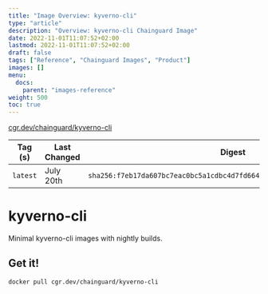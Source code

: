 ```yaml
---
title: "Image Overview: kyverno-cli"
type: "article"
description: "Overview: kyverno-cli Chainguard Image"
date: 2022-11-01T11:07:52+02:00
lastmod: 2022-11-01T11:07:52+02:00
draft: false
tags: ["Reference", "Chainguard Images", "Product"]
images: []
menu:
  docs:
    parent: "images-reference"
weight: 500
toc: true
---
```


[cgr.dev/chainguard/kyverno-cli](https://github.com/chainguard-images/images/tree/main/images/kyverno-cli)

| Tag (s)   | Last Changed | Digest                                                                    |
|-----------|--------------|---------------------------------------------------------------------------|
|  `latest` | July 20th    | `sha256:f7eb17da607bc7eac0bc5a1cdbc4d7fd66460fd17333b8206c7533677499b03d` |

# kyverno-cli

Minimal kyverno-cli images with nightly builds.

## Get it!

```shell
docker pull cgr.dev/chainguard/kyverno-cli
```

